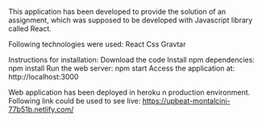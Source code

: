 This application has been developed to provide the solution of an assignment, which was supposed to be developed with Javascript library called React.

Following technologies were used:
React
Css
Gravtar

Instructions for installation:
Download the code
Install npm dependencies: npm install
Run the web server: npm start
Access the application at: http://localhost:3000

Web application has been deployed in heroku n production environment. Following link could be used to see live:
https://upbeat-montalcini-77b51b.netlify.com/

